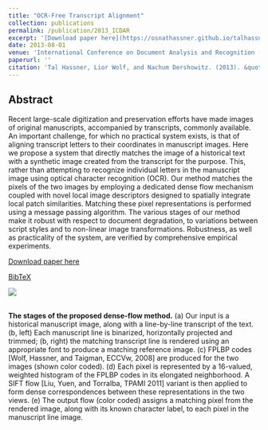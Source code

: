 ```yaml
---
title: "OCR-Free Transcript Alignment"
collection: publications
permalink: /publication/2013_ICDAR
excerpt: '[Download paper here](https://osnathassner.github.io/talhassner/projects/Ofta/ICRA2013_ofta_online.pdf)'
date: 2013-08-01
venue: 'International Conference on Document Analysis and Recognition (ICDAR), Washington DC'
paperurl: ''
citation: 'Tal Hassner, Lior Wolf, and Nachum Dershowitz. (2013). &quot;OCR-Free Transcript Alignment.&quot; <i>International Conference on Document Analysis and Recognition (ICDAR), Washington DC</i>.'
---
```


Abstract
------
Recent large-scale digitization and preservation efforts have made images of original manuscripts, accompanied by transcripts, commonly available. An important challenge, for which no practical system exists, is that of aligning transcript letters to their coordinates in manuscript images. Here we propose a system that directly matches the image of a historical text with a synthetic image created from the transcript for the purpose. This, rather than attempting to recognize individual letters in the manuscript image using optical character recognition (OCR). Our method matches the pixels of the two images by employing a dedicated dense flow mechanism coupled with novel local image descriptors designed to spatially integrate local patch similarities. Matching these pixel representations is performed using a message passing algorithm. The various stages of our method make it robust with respect to document degradation, to variations between script styles and to non-linear image transformations. Robustness, as well as practicality of the system, are verified by comprehensive empirical experiments.

[Download paper here](https://osnathassner.github.io/talhassner/projects/Ofta/ICRA2013_ofta_online.pdf)

[BibTeX](https://osnathassner.github.io/talhassner/projects/Ofta/BibTeX.txt)

<img src='https://osnathassner.github.io/talhassner/projects/Ofta/system_flow.jpg'>

<br/>**The stages of the proposed dense-flow method.** (a) Our input is a historical manuscript image, along with a line-by-line transcript of the text. (b, left) Each manuscript line is binarized, horizontally projected and trimmed; (b, right) the matching transcript line is rendered using an appropriate font to produce a matching reference image. (c) FPLBP codes \[Wolf, Hassner, and Taigman, ECCVw, 2008] are produced for the two images (shown color coded). (d) Each pixel is represented by a 16-valued, weighted histogram of the FPLBP codes in its elongated neighborhood. A SIFT flow \[Liu, Yuen, and Torralba, TPAMI 2011] variant is then applied to form dense correspondences between these representations in the two views. (e) The output flow (color coded) assigns a matching pixel from the rendered image, along with its known character label, to each pixel in the manuscript line image.

